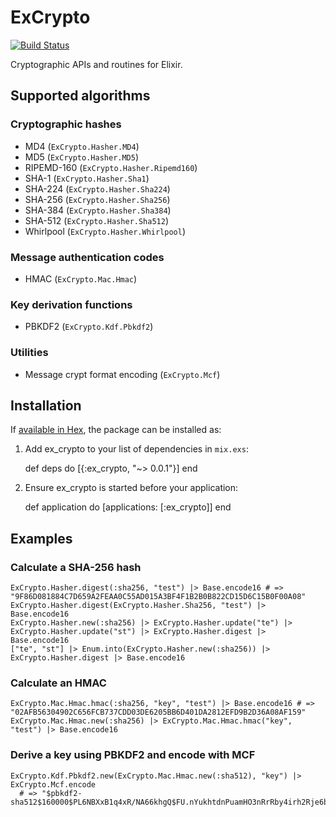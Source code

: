 # ExCrypto

[![Build Status](https://travis-ci.org/impl/ex_crypto.svg?branch=master)](https://travis-ci.org/impl/ex_crypto)

Cryptographic APIs and routines for Elixir.

## Supported algorithms

### Cryptographic hashes

* MD4 (`ExCrypto.Hasher.MD4`)
* MD5 (`ExCrypto.Hasher.MD5`)
* RIPEMD-160 (`ExCrypto.Hasher.Ripemd160`)
* SHA-1 (`ExCrypto.Hasher.Sha1`)
* SHA-224 (`ExCrypto.Hasher.Sha224`)
* SHA-256 (`ExCrypto.Hasher.Sha256`)
* SHA-384 (`ExCrypto.Hasher.Sha384`)
* SHA-512 (`ExCrypto.Hasher.Sha512`)
* Whirlpool (`ExCrypto.Hasher.Whirlpool`)

### Message authentication codes

* HMAC (`ExCrypto.Mac.Hmac`)

### Key derivation functions

* PBKDF2 (`ExCrypto.Kdf.Pbkdf2`)

### Utilities

* Message crypt format encoding (`ExCrypto.Mcf`)

## Installation

If [available in Hex](https://hex.pm/docs/publish), the package can be installed as:

  1. Add ex_crypto to your list of dependencies in `mix.exs`:

        def deps do
          [{:ex_crypto, "~> 0.0.1"}]
        end

  2. Ensure ex_crypto is started before your application:

        def application do
          [applications: [:ex_crypto]]
        end

## Examples

### Calculate a SHA-256 hash

    ExCrypto.Hasher.digest(:sha256, "test") |> Base.encode16 # => "9F86D081884C7D659A2FEAA0C55AD015A3BF4F1B2B0B822CD15D6C15B0F00A08"
    ExCrypto.Hasher.digest(ExCrypto.Hasher.Sha256, "test") |> Base.encode16
    ExCrypto.Hasher.new(:sha256) |> ExCrypto.Hasher.update("te") |> ExCrypto.Hasher.update("st") |> ExCrypto.Hasher.digest |> Base.encode16
    ["te", "st"] |> Enum.into(ExCrypto.Hasher.new(:sha256)) |> ExCrypto.Hasher.digest |> Base.encode16

### Calculate an HMAC

    ExCrypto.Mac.Hmac.hmac(:sha256, "key", "test") |> Base.encode16 # => "02AFB56304902C656FCB737CDD03DE6205BB6D401DA2812EFD9B2D36A08AF159"
    ExCrypto.Mac.Hmac.new(:sha256) |> ExCrypto.Mac.Hmac.hmac("key", "test") |> Base.encode16

### Derive a key using PBKDF2 and encode with MCF

    ExCrypto.Kdf.Pbkdf2.new(ExCrypto.Mac.Hmac.new(:sha512), "key") |> ExCrypto.Mcf.encode
      # => "$pbkdf2-sha512$160000$PL6NBXxB1q4xR/NA66khgQ$FU.nYukhtdnPuamHO3nRrRby4irh2Rje6bDyCzRiKBdvuCr5InY1jdNbyUMkYHXZUs5phIp0aVcXyc21drs0ew"
